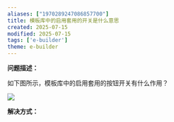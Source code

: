 ```yaml
---
aliases: ["1970289247086857700"]
title: 模板库中的启用套用的开关是什么意思
created: 2025-07-15
modified: 2025-07-15
tags: ['e-builder']
theme: e-builder
---
```


**问题描述：**

如下图所示，模板库中的启用套用的按钮开关有什么作用？

![](https://myhelpdoc.oss-cn-heyuan.aliyuncs.com/mdimages/5e3804d7a7a2bc88eee68078548955e6.jpg)

**解决方式：**

